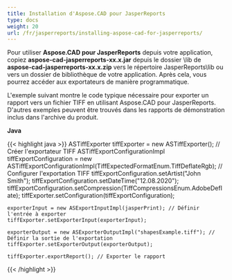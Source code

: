 ```yaml
---
title: Installation d'Aspose.CAD pour JasperReports
type: docs
weight: 20
url: /fr/jasperreports/installing-aspose-cad-for-jasperreports/
---
```


Pour utiliser **Aspose.CAD pour JasperReports** depuis votre application, copiez **aspose-cad-jasperreports-xx.x.jar** depuis le dossier \lib de **aspose-cad-jasperreports-xx.x.zip** vers le répertoire JasperReports\lib ou vers un dossier de bibliothèque de votre application. Après cela, vous pourrez accéder aux exportateurs de manière programmatique.

L'exemple suivant montre le code typique nécessaire pour exporter un rapport vers un fichier TIFF en utilisant Aspose.CAD pour JasperReports. D'autres exemples peuvent être trouvés dans les rapports de démonstration inclus dans l'archive du produit.

**Java**

{{< highlight java >}}
    ASTiffExporter tiffExporter = new ASTiffExporter(); // Créer l'exportateur TIFF
    ASTiffExportConfigurationImpl tiffExportConfiguration = new ASTiffExportConfigurationImpl(TiffExpectedFormatEnum.TiffDeflateRgb); // Configurer l'exportation TIFF
    tiffExportConfiguration.setArtist("John Smith");
    tiffExportConfiguration.setDateTime("12.08.2020");
    tiffExportConfiguration.setCompression(TiffCompressionsEnum.AdobeDeflate);
    tiffExporter.setConfiguration(tiffExportConfiguration);

    exporterInput = new ASExportInputImpl(jasperPrint); // Définir l'entrée à exporter
    tiffExporter.setExporterInput(exporterInput);

    exporterOutput = new ASExporterOutputImpl("shapesExample.tiff"); // Définir la sortie de l'exportation
    tiffExporter.setExporterOutput(exporterOutput);

    tiffExporter.exportReport(); // Exporter le rapport
{{< /highlight >}}
